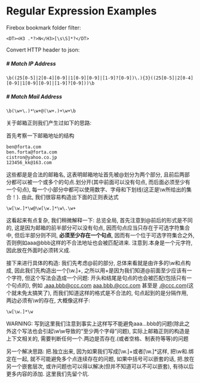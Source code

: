 # Regular Expression Examples

Firebox bookmark folder filter:

```regex
<DT><H3 .*?>N</H3>[\s\S]*?</DT>
```



Convert HTTP header to json:





##### # Match IP Address

```regex
\b((25[0-5]|2[0-4][0-9]|1[0-9][0-9]|[1-9]?[0-9])\.){3}((25[0-5]|2[0-4][0-9]|1[0-9][0-9]|[1-9]?[0-9]))\b
```



##### # Match Mail Address

`\b(\w+\.)*\w+@(\w+.)+\w+\b`

关于邮箱正则我们产生过如下的思路: 

首先考察一下邮箱地址的结构

```
ben@forta.com
ben.forta@forta.com
cistron@yahoo.co.jp
123456_kk@163.com
```

这些都是是合法的邮箱名, 这表明邮箱地址首先被@划分为两个部分, 且前后两部分都可以被一个或多个的句点.划分开(其中前面可以没有句点, 而后面必须至少有一个句点), 每一个小部分中都可以使用数字、字母和下划线(这正是\w所给出的集合！). 由此, 我们很容易构造出下面的正则表达式

`\w[\w.]*\w@\w[\w.]*\w\.\w+`

这看起来有点复杂, 我们稍微解释一下: 总览全局, 首先注意到@前后的形式是不同的, 这是因为邮箱的前半部分可以没有句点, 因而句点应当只存在于可选字符集合中, 但后半部分则不同, **必须至少存在一个句点**, 因而有一个位于可选字符集合之外, 否则例如aaa@bbb这样的不合法地址也会被匹配进来. 注意到.本身是一个元字符, 因此放在外面时必须转义成\.

接下来进行具体的构造: 我们先考虑@前的部分, 总体来看就是由许多的\w和点构成, 因此我们先构造出一个[\w.]+, 之所以用+是因为我们知道@前面至少应该有一个字符, 但这个写法会造成一个问题: 开头和结尾是句点的也会被匹配(包括只有一个句点的), 例如 .aaa.bbb@ccc.com  aaa.bbb.@ccc.com 甚至是 .@ccc.com(这个就未免太搞笑了), 而我们知道这样的格式是不合法的, 句点起到的是分隔作用, 两边必须有\w的存在, 大概像这样子: 

`\w[\w.]*\w`

WARNING: 写到这里我们注意到事实上这样写不能避免aaa...bbb的问题(除此之外这个写法也会引起\w\w导致的“至少两个字母”问题), 实际上邮箱正则的构造是上下文相关的, 需要判断任何一个.两边是否存在.(或者空格、制表符等等)的问题

另一个解决思路: 把\.独立出来, 因为如果我们写成[\w.]+或者[\w.]*这样, 把\w和.绑定在一起, 就不可能避免多个点连续存在的问题, 如果中括号可以嵌套的话, 把\.放在另一个嵌套层次, 或许问题也可以得以解决(但并不知道可以不可以嵌套), 有待以后更多内容的添加. 这里我们先留个坑. 


